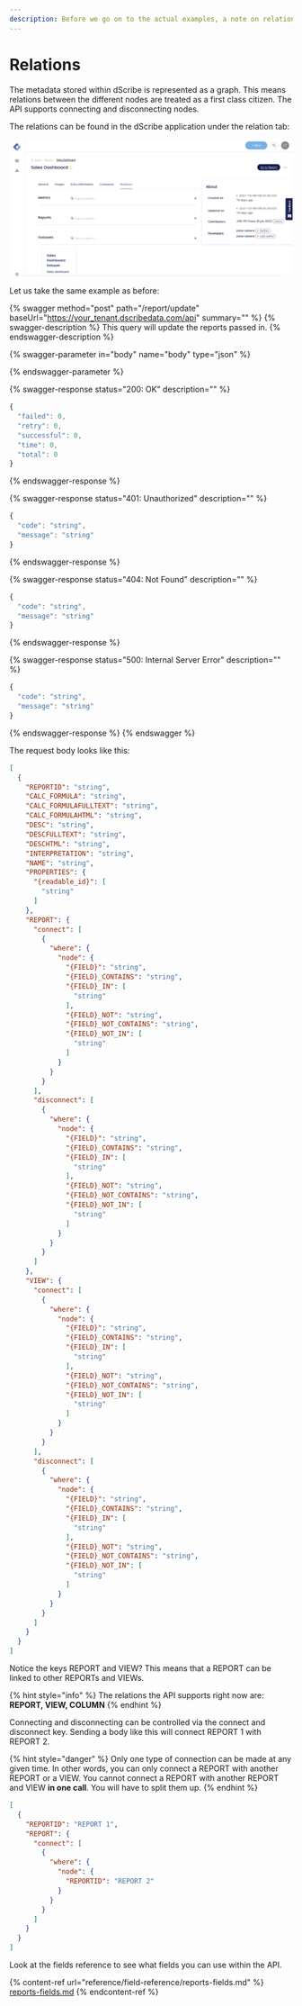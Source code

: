 ```yaml
---
description: Before we go on to the actual examples, a note on relations.
---
```


# Relations

The metadata stored within dScribe is represented as a graph. This means relations between the different nodes are treated as a first class citizen. The API supports connecting and disconnecting nodes.

The relations can be found in the dScribe application under the relation tab:

![Relations tab within the dScribe portal](.gitbook/assets/relations.png)

Let us take the same example as before:

{% swagger method="post" path="/report/update" baseUrl="https://your_tenant.dscribedata.com/api" summary="" %}
{% swagger-description %}
This query will update the reports passed in. 
{% endswagger-description %}

{% swagger-parameter in="body" name="body" type="json" %}

{% endswagger-parameter %}

{% swagger-response status="200: OK" description="" %}
```javascript
{
  "failed": 0,
  "retry": 0,
  "successful": 0,
  "time": 0,
  "total": 0
}
```
{% endswagger-response %}

{% swagger-response status="401: Unauthorized" description="" %}
```javascript
{
  "code": "string",
  "message": "string"
}
```
{% endswagger-response %}

{% swagger-response status="404: Not Found" description="" %}
```javascript
{
  "code": "string",
  "message": "string"
}
```
{% endswagger-response %}

{% swagger-response status="500: Internal Server Error" description="" %}
```javascript
{
  "code": "string",
  "message": "string"
}
```
{% endswagger-response %}
{% endswagger %}

The request body looks like this:

```json
[
  {
    "REPORTID": "string",
    "CALC_FORMULA": "string",
    "CALC_FORMULAFULLTEXT": "string",
    "CALC_FORMULAHTML": "string",
    "DESC": "string",
    "DESCFULLTEXT": "string",
    "DESCHTML": "string",
    "INTERPRETATION": "string",
    "NAME": "string",
    "PROPERTIES": {
      "{readable_id}": [
        "string"
      ]
    },
    "REPORT": {
      "connect": [
        {
          "where": {
            "node": {
              "{FIELD}": "string",
              "{FIELD}_CONTAINS": "string",
              "{FIELD}_IN": [
                "string"
              ],
              "{FIELD}_NOT": "string",
              "{FIELD}_NOT_CONTAINS": "string",
              "{FIELD}_NOT_IN": [
                "string"
              ]
            }
          }
        }
      ],
      "disconnect": [
        {
          "where": {
            "node": {
              "{FIELD}": "string",
              "{FIELD}_CONTAINS": "string",
              "{FIELD}_IN": [
                "string"
              ],
              "{FIELD}_NOT": "string",
              "{FIELD}_NOT_CONTAINS": "string",
              "{FIELD}_NOT_IN": [
                "string"
              ]
            }
          }
        }
      ]
    },
    "VIEW": {
      "connect": [
        {
          "where": {
            "node": {
              "{FIELD}": "string",
              "{FIELD}_CONTAINS": "string",
              "{FIELD}_IN": [
                "string"
              ],
              "{FIELD}_NOT": "string",
              "{FIELD}_NOT_CONTAINS": "string",
              "{FIELD}_NOT_IN": [
                "string"
              ]
            }
          }
        }
      ],
      "disconnect": [
        {
          "where": {
            "node": {
              "{FIELD}": "string",
              "{FIELD}_CONTAINS": "string",
              "{FIELD}_IN": [
                "string"
              ],
              "{FIELD}_NOT": "string",
              "{FIELD}_NOT_CONTAINS": "string",
              "{FIELD}_NOT_IN": [
                "string"
              ]
            }
          }
        }
      ]
    }
  }
]
```

Notice the keys REPORT and VIEW? This means that a REPORT can be linked to other REPORTs and VIEWs.

{% hint style="info" %}
The relations the API supports right now are: **REPORT, VIEW, COLUMN**
{% endhint %}

Connecting and disconnecting can be controlled via the connect and disconnect key. Sending a body like this will connect REPORT 1 with REPORT 2.

{% hint style="danger" %}
Only one type of connection can be made at any given time. In other words, you can only connect a REPORT with another REPORT or a VIEW. You cannot connect a REPORT with another REPORT and VIEW **in one call**. You will have to split them up.
{% endhint %}

```json
[
  {
    "REPORTID": "REPORT 1",
    "REPORT": {
      "connect": [
        {
          "where": {
            "node": {
              "REPORTID": "REPORT 2"
            }
          }
        }
      ]
    }
  }
]
```

Look at the fields reference to see what fields you can use within the API.

{% content-ref url="reference/field-reference/reports-fields.md" %}
[reports-fields.md](reference/field-reference/reports-fields.md)
{% endcontent-ref %}

